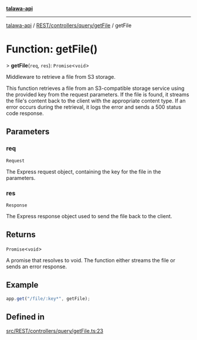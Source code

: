 [**talawa-api**](../../../../../README.md)

***

[talawa-api](../../../../../modules.md) / [REST/controllers/query/getFile](../README.md) / getFile

# Function: getFile()

\> **getFile**(`req`, `res`): `Promise`\<`void`\>

Middleware to retrieve a file from S3 storage.

This function retrieves a file from an S3-compatible storage service using the provided key from the request parameters.
If the file is found, it streams the file's content back to the client with the appropriate content type.
If an error occurs during the retrieval, it logs the error and sends a 500 status code response.

## Parameters

### req

`Request`

The Express request object, containing the key for the file in the parameters.

### res

`Response`

The Express response object used to send the file back to the client.

## Returns

`Promise`\<`void`\>

A promise that resolves to void. The function either streams the file or sends an error response.

## Example

```typescript
app.get("/file/:key*", getFile);
```

## Defined in

[src/REST/controllers/query/getFile.ts:23](https://github.com/PalisadoesFoundation/talawa-api/blob/5c5b29a0ea487bda8306089fe128f43f3be29f94/src/REST/controllers/query/getFile.ts#L23)
